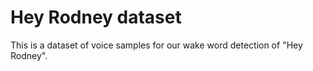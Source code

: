 # Hey Rodney dataset

This is a dataset of voice samples for our wake word detection of "Hey Rodney".
